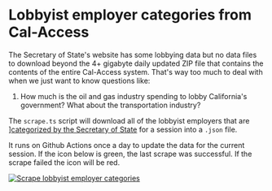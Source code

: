 # Lobbyist employer categories from Cal-Access

The Secretary of State's website has some lobbying data but no data files to download beyond the 4+ gigabyte daily updated ZIP file that contains the contents of the entire Cal-Access system. That's way too much to deal with when we just want to know questions like:

1. How much is the oil and gas industry spending to lobby California's government? What about the transportation industry?

The `scrape.ts` script will download all of the lobbyist employers that are ][categorized by the Secretary of State](https://cal-access.sos.ca.gov/Lobbying/Employers/list.aspx?view=category) for a session into a `.json` file.

It runs on Github Actions once a day to update the data for the current session. If the icon below is green, the last scrape was successful. If the scrape failed the icon will be red.

[![Scrape lobbyist employer categories](https://github.com/jeremiak/cal-access-lobbyist-employer-categories/actions/workflows/scrape.yml/badge.svg)](https://github.com/jeremiak/cal-access-lobbyist-employer-categories/actions/workflows/scrape.yml)